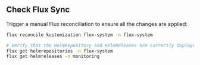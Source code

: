 ## Check Flux Sync

Trigger a manual Flux reconciliation to ensure all the changes are applied:

```bash
flux reconcile kustomization flux-system -n flux-system

# Verify that the HelmRepository and HelmReleases are correctly deployed
flux get helmrepositories -n flux-system
flux get helmreleases -n monitoring
```
